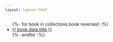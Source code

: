 ```yaml
---
layout: layout.html
---
```

<html>
  <head>
    <title>
      home
    </title>
  </head>
  <body>
<ul>
{%- for book in collections.book reversed -%}
  <li>
    <a href="{{book.url}}">
      {{ book.data.title }}
    </a>
  </li>
  {%- endfor -%}
</ul>
  </body>
  </html>
